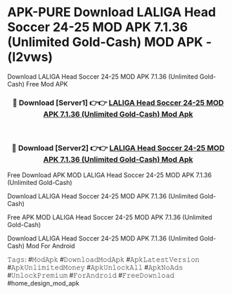 # APK-PURE Download LALIGA Head Soccer 24-25 MOD APK 7.1.36 (Unlimited Gold-Cash) MOD APK - (l2vws)
Download LALIGA Head Soccer 24-25 MOD APK 7.1.36 (Unlimited Gold-Cash) Free Mod APK

<div align="center">
<h3>🔴 Download [Server1] 👉👉 <a href="https://apk-comot.site?title=LALIGA_Head_Soccer_24-25_MOD_APK_7.1.36_(Unlimited_Gold-Cash)">LALIGA Head Soccer 24-25 MOD APK 7.1.36 (Unlimited Gold-Cash) Mod Apk</a></h3><br>

<h3>🔴 Download [Server2] 👉👉 <a href="https://apk-comot.site?title=LALIGA_Head_Soccer_24-25_MOD_APK_7.1.36_(Unlimited_Gold-Cash)">LALIGA Head Soccer 24-25 MOD APK 7.1.36 (Unlimited Gold-Cash) Mod Apk</a></h3>
</div>


Free Download APK MOD LALIGA Head Soccer 24-25 MOD APK 7.1.36 (Unlimited Gold-Cash)

Download LALIGA Head Soccer 24-25 MOD APK 7.1.36 (Unlimited Gold-Cash) 

Free APK MOD LALIGA Head Soccer 24-25 MOD APK 7.1.36 (Unlimited Gold-Cash) 

Download LALIGA Head Soccer 24-25 MOD APK 7.1.36 (Unlimited Gold-Cash) Mod For Android

𝚃𝚊𝚐𝚜: #𝙼𝚘𝚍𝙰𝚙𝚔 #𝙳𝚘𝚠𝚗𝚕𝚘𝚊𝚍𝙼𝚘𝚍𝙰𝚙𝚔 #𝙰𝚙𝚔𝙻𝚊𝚝𝚎𝚜𝚝𝚅𝚎𝚛𝚜𝚒𝚘𝚗 #𝙰𝚙𝚔𝚄𝚗𝚕𝚒𝚖𝚒𝚝𝚎𝚍𝙼𝚘𝚗𝚎𝚢 #𝙰𝚙𝚔𝚄𝚗𝚕𝚘𝚌𝚔𝙰𝚕𝚕 #𝙰𝚙𝚔𝙽𝚘𝙰𝚍𝚜 #𝚄𝚗𝚕𝚘𝚌𝚔𝙿𝚛𝚎𝚖𝚒𝚞𝚖 #𝙵𝚘𝚛𝙰𝚗𝚍𝚛𝚘𝚒𝚍 #𝙵𝚛𝚎𝚎𝙳𝚘𝚠𝚗𝚕𝚘𝚊𝚍 #home_design_mod_apk